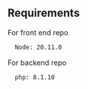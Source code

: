 ## Requirements

For front end repo
```bash
  Node: 20.11.0
```

For backend repo
```bash
  php: 8.1.10
```
